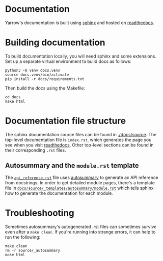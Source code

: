 # Documentation

Yarrow's documentation is built using [sphinx](https://www.sphinx-doc.org/en/master/)
and hosted on [readthedocs][docs].

# Building documentation

To build documentation locally, you will need sphinx and some extensions.
Set up a separate virtual environment to build docs as follows:

    python3 -m venv docs.venv
    source docs.venv/bin/activate
    pip install -r docs/requirements.txt

Then build the docs using the Makefile:

    cd docs
    make html

# Documentation file structure

The sphinx documentation source files can be found in
[./docs/source](./docs/source).
The top-level documentation file is `index.rst`, which generates the page you
see when you visit 
[readthedocs](https://yarrow-diagrams.readthedocs.io/en/latest/).
Other top-level sections can be found in their corresponding `.rst` files.

## Autosummary and the `module.rst` template

The [`api_reference.rst`](./docs/source/api_reference.rst) file uses
[autosummary][autosummary] to generate an API reference from docstrings.
In order to get detailed module pages, there's a template file in
[`docs/source/_templates/autosummary/module.rst`](`./docs/source/_templates/autosummary/module.rst`)
which tells sphinx how to generate the documentation for each module.

# Troubleshooting

Sometimes autosummary's autogenerated .rst files can sometimes survive even
after a `make clean`.
If you're running into strange errors, it can help to run the following:

    make clean
    rm -r source/_autosummary
    make html

[docs]: https://yarrow-diagrams.readthedocs.io/
[autosummary]: https://www.sphinx-doc.org/en/master/usage/extensions/autosummary.html
